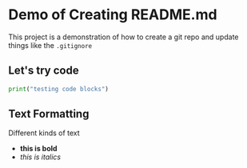 # Demo of Creating README.md

This project is a demonstration of how to create a git repo and update things like the `.gitignore`


## Let's try code

```python
print("testing code blocks")
```

## Text Formatting

Different kinds of text
- **this is bold**
- *this is italics*
